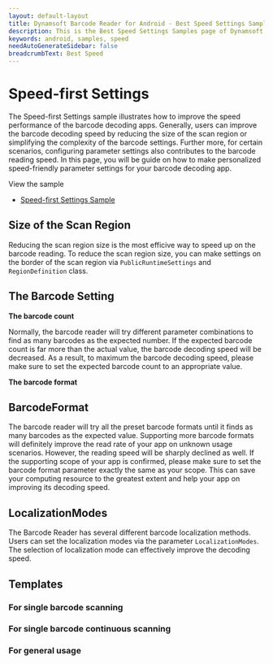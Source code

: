 ```yaml
---
layout: default-layout
title: Dynamsoft Barcode Reader for Android - Best Speed Settings Samples
description: This is the Best Speed Settings Samples page of Dynamsoft Barcode Reader for Android SDK.
keywords: android, samples, speed
needAutoGenerateSidebar: false
breadcrumbText: Best Speed
---
```


# Speed-first Settings

The Speed-first Settings sample illustrates how to improve the speed performance of the barcode decoding apps. Generally, users can improve the barcode decoding speed by reducing the size of the scan region or simplifying the complexity of the barcode settings. Further more, for certain scenarios, configuring parameter settings also contributes to the barcode reading speed. In this page, you will be guide on how to make personalized speed-friendly parameter settings for your barcode decoding app.

View the sample

- [Speed-first Settings Sample]()

## Size of the Scan Region

Reducing the scan region size is the most efficive way to speed up on the barcode reading. To reduce the scan region size, you can make settings on the border of the scan region via `PublicRuntimeSettings` and `RegionDefinition` class.

## The Barcode Setting

**The barcode count**

Normally, the barcode reader will try different parameter combinations to find as many barcodes as the expected number. If the expected barcode count is far more than the actual value, the barcode decoding speed will be decreased. As a result, to maximum the barcode decoding speed, please make sure to set the expected barcode count to an appropriate value.

**The barcode format**



## BarcodeFormat

The barcode reader will try all the preset barcode formats until it finds as many barcodes as the expected value. Supporting more barcode formats will definitely improve the read rate of your app on unknown usage scenarios. However, the reading speed will be sharply declined as well. If the supporting scope of your app is confirmed, please make sure to set the barcode format parameter exactly the same as your scope. This can save your computing resource to the greatest extent and help your app on improving its decoding speed.

## LocalizationModes

The Barcode Reader has several different barcode localization methods. Users can set the localization modes via the parameter `LocalizationModes`. The selection of localization mode can effectively improve the decoding speed.

## Templates

### For single barcode scanning

### For single barcode continuous scanning

### For general usage
